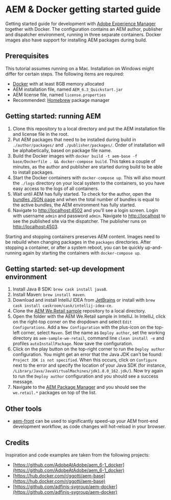 # AEM & Docker getting started guide

Getting started guide for development with [Adobe Experience Manager](https://www.adobe.com/nl/marketing-cloud/experience-manager.html) together with Docker. The configuration contains an AEM author, publisher and dispatcher environment, running in three separate containers. Docker images also have support for installing AEM packages during build.

## Prerequisites

This tutorial assumes running on a Mac. Installation on Windows might differ for certain steps. The following items are required:

- [Docker](https://www.docker.com) with at least 8GB memory allocated
- AEM installation file, named `AEM_6.3_Quickstart.jar`
- AEM license file, named `license.properties`
- Recommended: [Homebrew](https://brew.sh) package manager

## Getting started: running AEM

1. Clone this repository to a local directory and put the AEM installation file and license file in the root.
2. Put AEM packages that need to be installed during build in `./author/packages/` and `./publisher/packages/`. Order of installation will be alphabetically, based on package file name.
3. Build the Docker images with `docker build -t aem-base -f base/Dockerfile . && docker-compose build`. This takes a couple of minutes, as the author and publisher are started during build to be able to install packages.
4. Start the Docker containers with `docker-compose up`. This will also mount the `./logs` directory on your local system to the containers, so you have easy access to the logs of all containers.
5. Wait until AEM has fully started. To check for the author, open the [bundles JSON page](http://localhost:4502/system/console/bundles.1.json) and when the total number of bundles is equal to the active bundles, the AEM environment has fully started.
6. Navigate to [http://localhost:4502](http://localhost:4502) and you'll see a login screen. Login with username `admin` and password `admin`. Navigate to [http://localhost](http://localhost) to see the published site via the dispatcher. The publisher runs on [http://localhost:4503](http://localhost:4503).

Starting and stopping containers preserves AEM content. Images need to be rebuild when changing packages in the `packages` directories. After stopping a container, or after a system reboot, you can be quickly up-and-running again by starting the containers with `docker-compose up`.

## Getting started: set-up development environment

1. Install Java 8 SDK: `brew cask install java8`.
2. Install Maven: `brew install maven`.
3. Download and install IntelliJ IDEA from [JetBrains](https://www.jetbrains.com/idea/download) or install with `brew cask install caskroom/cask/intellij-idea-ce`.
4. Clone the [AEM We.Retail sample](https://github.com/Adobe-Marketing-Cloud/aem-sample-we-retail) repository to a local directory.
5. Open the folder with the AEM We.Retail sample in IntelliJ. In IntelliJ, click on the right-top corner on the dropdown and select `Edit Configurations`. Add a `New Configuration` with the plus-icon on the top-left corner, select `Maven`. Set the name as `Deploy author`, set the working directory as `aem-sample-we-retail`, command line `clean install -e` and profiles `autoInstallPackage`. Now save the configuration.
6. Click on the play button on the top-right corner to run the `Deploy author` configuration. You might get an error that the Java JDK can't be found: `Project JDK is not specified`. When this occurs, click on `Configure` next to the error and specify the location of your Java SDK (for instance, `/Library/Java/JavaVirtualMachines/jdk1.8.0_162.jdk/`). Now try again to run the `Deploy author` configuration and you should see a success message.
7. Navigate to the [AEM Package Manager](http://localhost:4502/crx/packmgr/index.jsp) and you should see the `we.retail.*` packages on top of the list.

## Other tools

- [aem-front](https://github.com/kevinweber/aem-front) can be used to significantly speed-up your AEM front-end development workflow, as code changes will hot-reload in your browser.

## Credits

Inspiration and code examples are taken from the following projects:

- [https://github.com/AdobeAtAdobe/aem_6-1_docker](https://github.com/AdobeAtAdobe/aem_6-1_docker)
- [https://hub.docker.com/r/ggotti/aem-base](https://hub.docker.com/r/ggotti/aem-base)
- [https://github.com/adfinis-sygroup/aem-docker](https://github.com/adfinis-sygroup/aem-docker)
